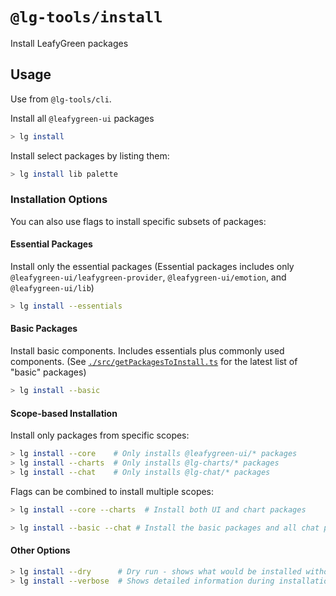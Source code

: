 # `@lg-tools/install`

Install LeafyGreen packages

## Usage

Use from `@lg-tools/cli`.

Install all `@leafygreen-ui` packages

```bash
> lg install
```

Install select packages by listing them:

```bash
> lg install lib palette
```

### Installation Options

You can also use flags to install specific subsets of packages:

#### Essential Packages

Install only the essential packages
(Essential packages includes only `@leafygreen-ui/leafygreen-provider`, `@leafygreen-ui/emotion`, and `@leafygreen-ui/lib`)

```bash
> lg install --essentials
```

#### Basic Packages

Install basic components. Includes essentials plus commonly used components. (See [`./src/getPackagesToInstall.ts`](./src/getPackagesToInstall.ts) for the latest list of "basic" packages)

```bash
> lg install --basic
```

#### Scope-based Installation

Install only packages from specific scopes:

```bash
> lg install --core    # Only installs @leafygreen-ui/* packages
> lg install --charts  # Only installs @lg-charts/* packages
> lg install --chat    # Only installs @lg-chat/* packages
```

Flags can be combined to install multiple scopes:

```bash
> lg install --core --charts  # Install both UI and chart packages
```

```bash
> lg install --basic --chat # Install the basic packages and all chat packages
```

#### Other Options

```bash
> lg install --dry      # Dry run - shows what would be installed without making changes
> lg install --verbose  # Shows detailed information during installation
```
